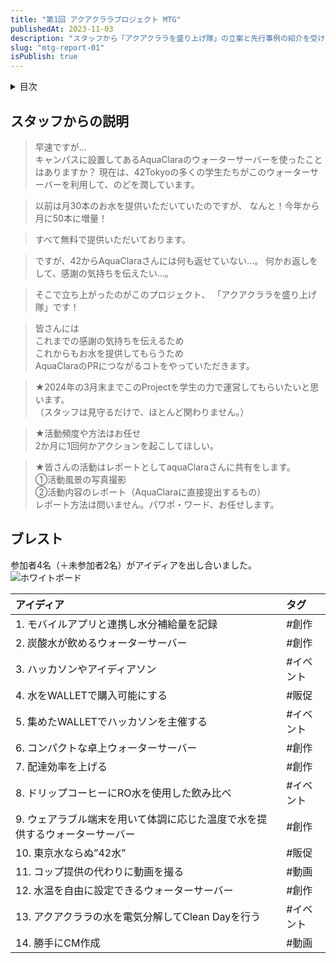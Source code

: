 ```yaml
---
title: "第1回 アクアクララプロジェクト MTG"
publishedAt: 2023-11-03
description: "スタッフから「アクアクララを盛り上げ隊」の立案と先行事例の紹介を受けました。本プロジェクトへの参加ルールとして、「学生主導」かつ「2ヶ月に1度の定期活動」が要求されています。"
slug: "mtg-report-01"
isPublish: true
---
```


<details>
<summary>目次</summary>

1. [スタッフからの説明](#スタッフからの説明)
2. [ブレスト](#ブレスト)

</details>

## スタッフからの説明
> 早速ですが...  
> キャンパスに設置してあるAquaClaraのウォーターサーバーを使ったことはありますか？
> 現在は、42Tokyoの多くの学生たちがこのウォーターサーバーを利用して、のどを潤しています。

> 以前は月30本のお水を提供いただいていたのですが、
> なんと！今年から月に50本に増量！

> すべて無料で提供いただいております。

>ですが、42からAquaClaraさんには何も返せていない...。
>何かお返しをして、感謝の気持ちを伝えたい...。

>そこで立ち上がったのがこのプロジェクト、
>「アクアクララを盛り上げ隊」です！

>皆さんには  
>これまでの感謝の気持ちを伝えるため  
>これからもお水を提供してもらうため  
>AquaClaraのPRにつながるコトをやっていただきます。

>★2024年の3月末までこのProjectを学生の力で運営してもらいたいと思います。  
>（スタッフは見守るだけで、ほとんど関わりません。）

>★活動頻度や方法はお任せ  
>2か月に1回何かアクションを起こしてほしい。

>★皆さんの活動はレポートとしてaquaClaraさんに共有をします。  
>①活動風景の写真撮影  
>②活動内容のレポート（AquaClaraに直接提出するもの）  
>レポート方法は問いません。パワポ・ワード、お任せします。

## ブレスト

参加者4名（＋未参加者2名）がアイディアを出し合いました。
![ホワイトボード]

| アイディア | タグ |
| :---- | :---- | 
| 1. モバイルアプリと連携し水分補給量を記録 | #創作 |
| 2. 炭酸水が飲めるウォーターサーバー | #創作 |
| 3. ハッカソンやアイディアソン | #イベント |
| 4. 水をWALLETで購入可能にする | #販促 |
| 5. 集めたWALLETでハッカソンを主催する | #イベント |
| 6. コンパクトな卓上ウォーターサーバー | #創作 |
| 7. 配達効率を上げる | #創作 |
| 8. ドリップコーヒーにRO水を使用した飲み比べ | #イベント |
| 9. ウェアラブル端末を用いて体調に応じた温度で水を提供するウォーターサーバー | #創作 |
| 10. 東京水ならぬ”42水” | #販促 |
| 11. コップ提供の代わりに動画を撮る | #動画 |
| 12. 水温を自由に設定できるウォーターサーバー | #創作 |
| 13. アクアクララの水を電気分解してClean Dayを行う | #イベント |
| 14. 勝手にCM作成 | #動画 |

[ホワイトボード]: /whiteboard.jpg